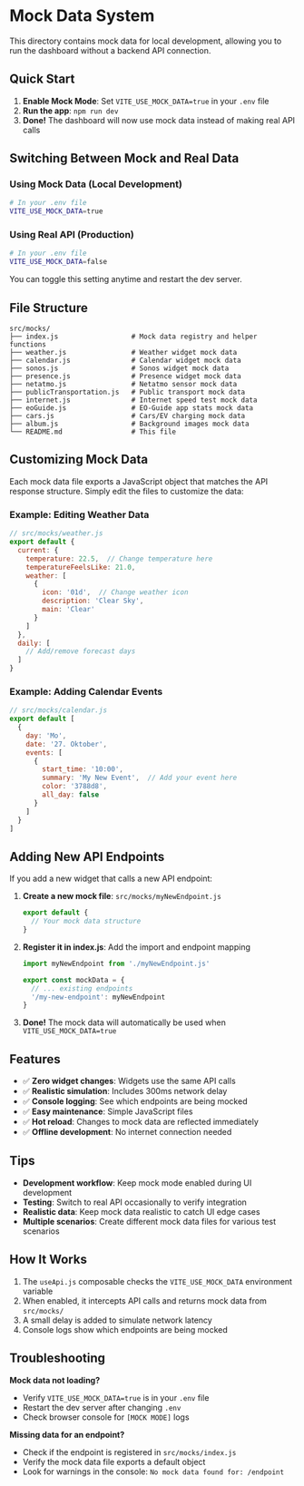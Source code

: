 # Mock Data System

This directory contains mock data for local development, allowing you to run the dashboard without a backend API connection.

## Quick Start

1. **Enable Mock Mode**: Set `VITE_USE_MOCK_DATA=true` in your `.env` file
2. **Run the app**: `npm run dev`
3. **Done!** The dashboard will now use mock data instead of making real API calls

## Switching Between Mock and Real Data

### Using Mock Data (Local Development)
```bash
# In your .env file
VITE_USE_MOCK_DATA=true
```

### Using Real API (Production)
```bash
# In your .env file
VITE_USE_MOCK_DATA=false
```

You can toggle this setting anytime and restart the dev server.

## File Structure

```
src/mocks/
├── index.js                  # Mock data registry and helper functions
├── weather.js                # Weather widget mock data
├── calendar.js               # Calendar widget mock data
├── sonos.js                  # Sonos widget mock data
├── presence.js               # Presence widget mock data
├── netatmo.js                # Netatmo sensor mock data
├── publicTransportation.js   # Public transport mock data
├── internet.js               # Internet speed test mock data
├── eoGuide.js                # EO-Guide app stats mock data
├── cars.js                   # Cars/EV charging mock data
├── album.js                  # Background images mock data
└── README.md                 # This file
```

## Customizing Mock Data

Each mock data file exports a JavaScript object that matches the API response structure. Simply edit the files to customize the data:

### Example: Editing Weather Data

```javascript
// src/mocks/weather.js
export default {
  current: {
    temperature: 22.5,  // Change temperature here
    temperatureFeelsLike: 21.0,
    weather: [
      {
        icon: '01d',  // Change weather icon
        description: 'Clear Sky',
        main: 'Clear'
      }
    ]
  },
  daily: [
    // Add/remove forecast days
  ]
}
```

### Example: Adding Calendar Events

```javascript
// src/mocks/calendar.js
export default [
  {
    day: 'Mo',
    date: '27. Oktober',
    events: [
      {
        start_time: '10:00',
        summary: 'My New Event',  // Add your event here
        color: '3788d8',
        all_day: false
      }
    ]
  }
]
```

## Adding New API Endpoints

If you add a new widget that calls a new API endpoint:

1. **Create a new mock file**: `src/mocks/myNewEndpoint.js`
   ```javascript
   export default {
     // Your mock data structure
   }
   ```

2. **Register it in index.js**: Add the import and endpoint mapping
   ```javascript
   import myNewEndpoint from './myNewEndpoint.js'
   
   export const mockData = {
     // ... existing endpoints
     '/my-new-endpoint': myNewEndpoint
   }
   ```

3. **Done!** The mock data will automatically be used when `VITE_USE_MOCK_DATA=true`

## Features

- ✅ **Zero widget changes**: Widgets use the same API calls
- ✅ **Realistic simulation**: Includes 300ms network delay
- ✅ **Console logging**: See which endpoints are being mocked
- ✅ **Easy maintenance**: Simple JavaScript files
- ✅ **Hot reload**: Changes to mock data are reflected immediately
- ✅ **Offline development**: No internet connection needed

## Tips

- **Development workflow**: Keep mock mode enabled during UI development
- **Testing**: Switch to real API occasionally to verify integration
- **Realistic data**: Keep mock data realistic to catch UI edge cases
- **Multiple scenarios**: Create different mock data files for various test scenarios

## How It Works

1. The `useApi.js` composable checks the `VITE_USE_MOCK_DATA` environment variable
2. When enabled, it intercepts API calls and returns mock data from `src/mocks/`
3. A small delay is added to simulate network latency
4. Console logs show which endpoints are being mocked

## Troubleshooting

**Mock data not loading?**
- Verify `VITE_USE_MOCK_DATA=true` is in your `.env` file
- Restart the dev server after changing `.env`
- Check browser console for `[MOCK MODE]` logs

**Missing data for an endpoint?**
- Check if the endpoint is registered in `src/mocks/index.js`
- Verify the mock data file exports a default object
- Look for warnings in the console: `No mock data found for: /endpoint`
